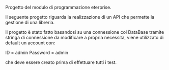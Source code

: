 Progetto del modulo di programmazione eterprise.

Il seguente progetto riguarda la realizzazione di un API che permette la gestione di una libreria.

Il progetto è stato fatto basandosi su una connessione col DataBase tramite stringa di connessione da modificare a propria necessità, viene utilizzato di default un account con:

ID = admin
Password = admin

che deve essere creato prima di effettuare tutti i test.

